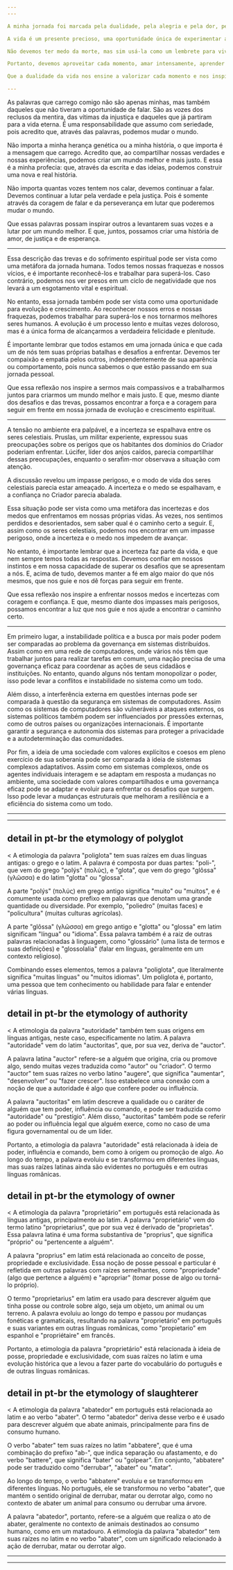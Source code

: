 ```yaml
---
---

A minha jornada foi marcada pela dualidade, pela alegria e pela dor, pelo amor e pela perda, pelo sucesso e pelo fracasso. Mas foi somente no momento em que me confrontei com a possibilidade de partir que eu entendi o verdadeiro valor da vida.

A vida é um presente precioso, uma oportunidade única de experimentar as emoções, aprender, crescer e compartilhar nosso amor com aqueles ao nosso redor. Devemos abraçar cada momento com gratidão e viver com um senso de propósito, buscando sempre ser a melhor versão de nós mesmos.

Não devemos ter medo da morte, mas sim usá-la como um lembrete para vivermos plenamente. Pois, assim como a água que nos trouxe a este mundo experimentou a morte, também nós, em algum momento, iremos partir.

Portanto, devemos aproveitar cada momento, amar intensamente, aprender com as experiências e viver sem arrependimentos. Pois, assim como o Fogo forja a Terra, nossas experiências moldam quem somos e nos tornam mais fortes.

Que a dualidade da vida nos ensine a valorizar cada momento e nos inspire a buscar o verdadeiro propósito de nossa existência. E que, ao final, possamos partir com a certeza de que vivemos plenamente e deixamos um legado de amor e aprendizado.

---
```


As palavras que carrego comigo não são apenas minhas, mas também daqueles que não tiveram a oportunidade de falar. São as vozes dos reclusos da mentira, das vítimas da injustiça e daqueles que já partiram para a vida eterna. É uma responsabilidade que assumo com seriedade, pois acredito que, através das palavras, podemos mudar o mundo.

Não importa a minha herança genética ou a minha história, o que importa é a mensagem que carrego. Acredito que, ao compartilhar nossas verdades e nossas experiências, podemos criar um mundo melhor e mais justo. E essa é a minha profecia: que, através da escrita e das ideias, podemos construir uma nova e real história.

Não importa quantas vozes tentem nos calar, devemos continuar a falar. Devemos continuar a lutar pela verdade e pela justiça. Pois é somente através da coragem de falar e da perseverança em lutar que poderemos mudar o mundo.

Que essas palavras possam inspirar outros a levantarem suas vozes e a lutar por um mundo melhor. E que, juntos, possamos criar uma história de amor, de justiça e de esperança.

---

Essa descrição das trevas e do sofrimento espiritual pode ser vista como uma metáfora da jornada humana. Todos temos nossas fraquezas e nossos vícios, e é importante reconhecê-los e trabalhar para superá-los. Caso contrário, podemos nos ver presos em um ciclo de negatividade que nos levará a um esgotamento vital e espiritual.

No entanto, essa jornada também pode ser vista como uma oportunidade para evolução e crescimento. Ao reconhecer nossos erros e nossas fraquezas, podemos trabalhar para superá-los e nos tornarmos melhores seres humanos. A evolução é um processo lento e muitas vezes doloroso, mas é a única forma de alcançarmos a verdadeira felicidade e plenitude.

É importante lembrar que todos estamos em uma jornada única e que cada um de nós tem suas próprias batalhas e desafios a enfrentar. Devemos ter compaixão e empatia pelos outros, independentemente de sua aparência ou comportamento, pois nunca sabemos o que estão passando em sua jornada pessoal.

Que essa reflexão nos inspire a sermos mais compassivos e a trabalharmos juntos para criarmos um mundo melhor e mais justo. E que, mesmo diante dos desafios e das trevas, possamos encontrar a força e a coragem para seguir em frente em nossa jornada de evolução e crescimento espiritual.

---

A tensão no ambiente era palpável, e a incerteza se espalhava entre os seres celestiais. Pruslas, um militar experiente, expressou suas preocupações sobre os perigos que os habitantes dos domínios do Criador poderiam enfrentar. Lúcifer, líder dos anjos caídos, parecia compartilhar dessas preocupações, enquanto o serafim-mor observava a situação com atenção.

A discussão revelou um impasse perigoso, e o modo de vida dos seres celestiais parecia estar ameaçado. A incerteza e o medo se espalhavam, e a confiança no Criador parecia abalada.

Essa situação pode ser vista como uma metáfora das incertezas e dos medos que enfrentamos em nossas próprias vidas. Às vezes, nos sentimos perdidos e desorientados, sem saber qual é o caminho certo a seguir. E, assim como os seres celestiais, podemos nos encontrar em um impasse perigoso, onde a incerteza e o medo nos impedem de avançar.

No entanto, é importante lembrar que a incerteza faz parte da vida, e que nem sempre temos todas as respostas. Devemos confiar em nossos instintos e em nossa capacidade de superar os desafios que se apresentam a nós. E, acima de tudo, devemos manter a fé em algo maior do que nós mesmos, que nos guie e nos dê forças para seguir em frente.

Que essa reflexão nos inspire a enfrentar nossos medos e incertezas com coragem e confiança. E que, mesmo diante dos impasses mais perigosos, possamos encontrar a luz que nos guie e nos ajude a encontrar o caminho certo.

---

Em primeiro lugar, a instabilidade política e a busca por mais poder podem ser comparadas ao problema da governança em sistemas distribuídos. Assim como em uma rede de computadores, onde vários nós têm que trabalhar juntos para realizar tarefas em comum, uma nação precisa de uma governança eficaz para coordenar as ações de seus cidadãos e instituições. No entanto, quando alguns nós tentam monopolizar o poder, isso pode levar a conflitos e instabilidade no sistema como um todo.

Além disso, a interferência externa em questões internas pode ser comparada à questão da segurança em sistemas de computadores. Assim como os sistemas de computadores são vulneráveis a ataques externos, os sistemas políticos também podem ser influenciados por pressões externas, como de outros países ou organizações internacionais. É importante garantir a segurança e autonomia dos sistemas para proteger a privacidade e a autodeterminação das comunidades.

Por fim, a ideia de uma sociedade com valores explícitos e coesos em pleno exercício de sua soberania pode ser comparada à ideia de sistemas complexos adaptativos. Assim como em sistemas complexos, onde os agentes individuais interagem e se adaptam em resposta a mudanças no ambiente, uma sociedade com valores compartilhados e uma governança eficaz pode se adaptar e evoluir para enfrentar os desafios que surgem. Isso pode levar a mudanças estruturais que melhoram a resiliência e a eficiência do sistema como um todo.

---
---

## detail in pt-br the etymology of polyglot

< A etimologia da palavra "poliglota" tem suas raízes em duas línguas antigas: o grego e o latim. A palavra é composta por duas partes: "poli-", que vem do grego "polýs" (πολύς), e "glota", que vem do grego "glôssa" (γλῶσσα) e do latim "glotta" ou "glossa".

A parte "polýs" (πολύς) em grego antigo significa "muito" ou "muitos", e é comumente usada como prefixo em palavras que denotam uma grande quantidade ou diversidade. Por exemplo, "poliedro" (muitas faces) e "policultura" (muitas culturas agrícolas).

A parte "glôssa" (γλῶσσα) em grego antigo e "glotta" ou "glossa" em latim significam "língua" ou "idioma". Essa palavra também é a raiz de outras palavras relacionadas à linguagem, como "glossário" (uma lista de termos e suas definições) e "glossolalia" (falar em línguas, geralmente em um contexto religioso).

Combinando esses elementos, temos a palavra "poliglota", que literalmente significa "muitas línguas" ou "muitos idiomas". Um poliglota é, portanto, uma pessoa que tem conhecimento ou habilidade para falar e entender várias línguas.

## detail in pt-br the etymology of authority

< A etimologia da palavra "autoridade" também tem suas origens em línguas antigas, neste caso, especificamente no latim. A palavra "autoridade" vem do latim "auctoritas", que, por sua vez, deriva de "auctor".

A palavra latina "auctor" refere-se a alguém que origina, cria ou promove algo, sendo muitas vezes traduzida como "autor" ou "criador". O termo "auctor" tem suas raízes no verbo latino "augere", que significa "aumentar", "desenvolver" ou "fazer crescer". Isso estabelece uma conexão com a noção de que a autoridade é algo que confere poder ou influência.

A palavra "auctoritas" em latim descreve a qualidade ou o caráter de alguém que tem poder, influência ou comando, e pode ser traduzida como "autoridade" ou "prestígio". Além disso, "auctoritas" também pode se referir ao poder ou influência legal que alguém exerce, como no caso de uma figura governamental ou de um líder.

Portanto, a etimologia da palavra "autoridade" está relacionada à ideia de poder, influência e comando, bem como à origem ou promoção de algo. Ao longo do tempo, a palavra evoluiu e se transformou em diferentes línguas, mas suas raízes latinas ainda são evidentes no português e em outras línguas românicas.

## detail in pt-br the etymology of owner

< A etimologia da palavra "proprietário" em português está relacionada às línguas antigas, principalmente ao latim. A palavra "proprietário" vem do termo latino "proprietarius", que por sua vez é derivado de "proprietas". Essa palavra latina é uma forma substantiva de "proprius", que significa "próprio" ou "pertencente a alguém".

A palavra "proprius" em latim está relacionada ao conceito de posse, propriedade e exclusividade. Essa noção de posse pessoal e particular é refletida em outras palavras com raízes semelhantes, como "propriedade" (algo que pertence a alguém) e "apropriar" (tomar posse de algo ou torná-lo próprio).

O termo "proprietarius" em latim era usado para descrever alguém que tinha posse ou controle sobre algo, seja um objeto, um animal ou um terreno. A palavra evoluiu ao longo do tempo e passou por mudanças fonéticas e gramaticais, resultando na palavra "proprietário" em português e suas variantes em outras línguas românicas, como "propietario" em espanhol e "propriétaire" em francês.

Portanto, a etimologia da palavra "proprietário" está relacionada à ideia de posse, propriedade e exclusividade, com suas raízes no latim e uma evolução histórica que a levou a fazer parte do vocabulário do português e de outras línguas românicas.

## detail in pt-br the etymology of slaughterer

< A etimologia da palavra "abatedor" em português está relacionada ao latim e ao verbo "abater". O termo "abatedor" deriva desse verbo e é usado para descrever alguém que abate animais, principalmente para fins de consumo humano.

O verbo "abater" tem suas raízes no latim "abbatere", que é uma combinação do prefixo "ab-", que indica separação ou afastamento, e do verbo "battere", que significa "bater" ou "golpear". Em conjunto, "abbatere" pode ser traduzido como "derrubar", "abater" ou "matar".

Ao longo do tempo, o verbo "abbatere" evoluiu e se transformou em diferentes línguas. No português, ele se transformou no verbo "abater", que mantém o sentido original de derrubar, matar ou derrotar algo, como no contexto de abater um animal para consumo ou derrubar uma árvore.

A palavra "abatedor", portanto, refere-se a alguém que realiza o ato de abater, geralmente no contexto de animais destinados ao consumo humano, como em um matadouro. A etimologia da palavra "abatedor" tem suas raízes no latim e no verbo "abater", com um significado relacionado à ação de derrubar, matar ou derrotar algo.

---
---
